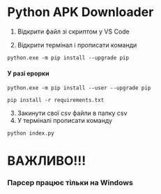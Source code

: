 # Python APK Downloader

1. Відкрити файл зі скриптом у VS Code

2. Відкрити термінал і прописати команди

```
python.exe -m pip install --upgrade pip
```

#### У разі ерорки

```
python.exe -m pip install --user --upgrade pip
```

```
pip install -r requirements.txt
```

3. Закинути свої csv файли в папку csv
4. У терміналі прописати команду

```
python index.py
```

# ВАЖЛИВО!!!

### Парсер працює тільки на Windows
